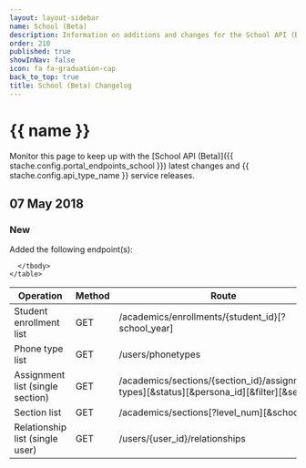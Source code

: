 ```yaml
---
layout: layout-sidebar
name: School (Beta)
description: Information on additions and changes for the School API (Beta).
order: 210
published: true
showInNav: false
icon: fa fa-graduation-cap
back_to_top: true
title: School (Beta) Changelog
---
```


# {{ name }}

Monitor this page to keep up with the [School API (Beta)]({{ stache.config.portal_endpoints_school }}) latest changes and {{ stache.config.api_type_name }} service releases.

## 07 May 2018

### New

Added the following endpoint(s):

<div class="table-responsive">
    <table class="table table-striped table-hover">
      <thead>
        <tr>
          <th>Operation</th>
          <th>Method</th>
          <th>Route</th>
        </tr>
      </thead>
      <tbody>
        <tr class="clickable-row" data-url="{{stache.config.portal_endpoints_student_enrollement_list}}">
          <td>Student enrollment list</td>
          <td>GET</td>
          <td>/academics/enrollments/{student_id}[?school_year]</td>
        </tr>
         <tr class="clickable-row" data-url="{{stache.config.portal_endpoints_phone_type_list}}">
          <td>Phone type list</td>
          <td>GET</td>
          <td>/users/phonetypes</td>
        </tr>
         <tr class="clickable-row" data-url="{{stache.config.portal_endpoints_assignment_list_single}}">
          <td>Assignment list (single section) </td>
          <td>GET</td>
          <td>/academics/sections/{section_id}/assignments[?types][&status][&persona_id][&filter][&search]</td>
        </tr>
        <tr class="clickable-row" data-url="{{stache.config.portal_endpoints_section_list}}">
          <td>Section list</td>
          <td>GET</td>
          <td>/academics/sections[?level_num][&school_year]</td>
        </tr>
        <tr class="clickable-row" data-url="{{stache.config.portal_endpoints_relationship_list}}">
          <td>Relationship list (single user)</td>
          <td>GET</td>
          <td>/users/{user_id}/relationships</td>
        </tr>
        
      </tbody>
    </table>
</div>